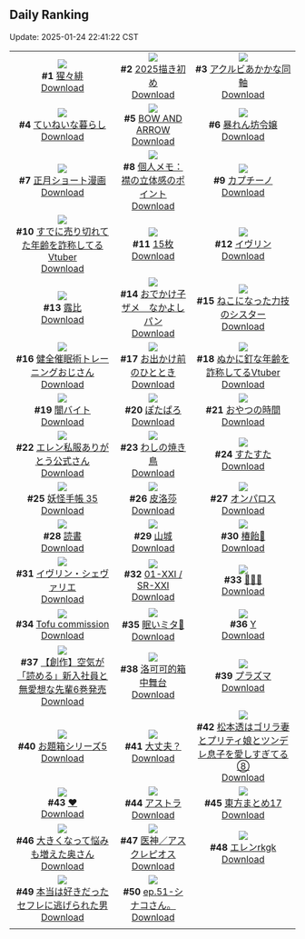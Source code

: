 ## Daily Ranking
Update: 2025-01-24 22:41:22 CST

|      |      |      |
| :----: | :----: | :----: |
| ![](https://i.pixiv.re/c/240x480/img-master/img/2025/01/23/00/02/44/126475983_p0_master1200.jpg)<br>**#1** [猩々緋](https://www.pixiv.net/artworks/126475983)<br>[Download](https://i.pixiv.re/img-original/img/2025/01/23/00/02/44/126475983_p0.jpg) | ![](https://i.pixiv.re/c/240x480/img-master/img/2025/01/22/15/35/43/126460605_p0_master1200.jpg)<br>**#2** [2025描き初め](https://www.pixiv.net/artworks/126460605)<br>[Download](https://i.pixiv.re/img-original/img/2025/01/22/15/35/43/126460605_p0.jpg) | ![](https://i.pixiv.re/c/240x480/img-master/img/2025/01/22/18/56/50/126465092_p0_master1200.jpg)<br>**#3** [アクルビあかかな同軸](https://www.pixiv.net/artworks/126465092)<br>[Download](https://i.pixiv.re/img-original/img/2025/01/22/18/56/50/126465092_p0.jpg) |
| ![](https://i.pixiv.re/c/240x480/img-master/img/2025/01/23/07/30/04/126483589_p0_master1200.jpg)<br>**#4** [ていねいな暮らし](https://www.pixiv.net/artworks/126483589)<br>[Download](https://i.pixiv.re/img-original/img/2025/01/23/07/30/04/126483589_p0.jpg) | ![](https://i.pixiv.re/c/240x480/img-master/img/2025/01/22/00/00/56/126445710_p0_master1200.jpg)<br>**#5** [BOW AND ARROW](https://www.pixiv.net/artworks/126445710)<br>[Download](https://i.pixiv.re/img-original/img/2025/01/22/00/00/56/126445710_p0.jpg) | ![](https://i.pixiv.re/c/240x480/img-master/img/2025/01/23/00/47/09/126477525_p0_master1200.jpg)<br>**#6** [暴れん坊令嬢](https://www.pixiv.net/artworks/126477525)<br>[Download](https://i.pixiv.re/img-original/img/2025/01/23/00/47/09/126477525_p0.jpg) |
| ![](https://i.pixiv.re/c/240x480/img-master/img/2025/01/22/17/00/09/126462108_p0_master1200.jpg)<br>**#7** [正月ショート漫画](https://www.pixiv.net/artworks/126462108)<br>[Download](https://i.pixiv.re/img-original/img/2025/01/22/17/00/09/126462108_p0.jpg) | ![](https://i.pixiv.re/c/240x480/img-master/img/2025/01/23/06/00/08/126482476_p0_master1200.jpg)<br>**#8** [個人メモ：襟の立体感のポイント](https://www.pixiv.net/artworks/126482476)<br>[Download](https://i.pixiv.re/img-original/img/2025/01/23/06/00/08/126482476_p0.jpg) | ![](https://i.pixiv.re/c/240x480/img-master/img/2025/01/23/20/30/01/126498330_p0_master1200.jpg)<br>**#9** [カプチーノ](https://www.pixiv.net/artworks/126498330)<br>[Download](https://i.pixiv.re/img-original/img/2025/01/23/20/30/01/126498330_p0.png) |
| ![](https://i.pixiv.re/c/240x480/img-master/img/2025/01/22/21/06/59/126469276_p0_master1200.jpg)<br>**#10** [すでに売り切れてた年齢を詐称してるVtuber](https://www.pixiv.net/artworks/126469276)<br>[Download](https://i.pixiv.re/img-original/img/2025/01/22/21/06/59/126469276_p0.png) | ![](https://i.pixiv.re/c/240x480/img-master/img/2025/01/23/12/25/15/126487920_p0_master1200.jpg)<br>**#11** [15枚](https://www.pixiv.net/artworks/126487920)<br>[Download](https://i.pixiv.re/img-original/img/2025/01/23/12/25/15/126487920_p0.jpg) | ![](https://i.pixiv.re/c/240x480/img-master/img/2025/01/23/00/00/14/126475648_p0_master1200.jpg)<br>**#12** [イヴリン](https://www.pixiv.net/artworks/126475648)<br>[Download](https://i.pixiv.re/img-original/img/2025/01/23/00/00/14/126475648_p0.jpg) |
| ![](https://i.pixiv.re/c/240x480/img-master/img/2025/01/22/12/52/03/126458116_p0_master1200.jpg)<br>**#13** [露比](https://www.pixiv.net/artworks/126458116)<br>[Download](https://i.pixiv.re/img-original/img/2025/01/22/12/52/03/126458116_p0.jpg) | ![](https://i.pixiv.re/c/240x480/img-master/img/2025/01/23/00/14/17/126476482_p0_master1200.jpg)<br>**#14** [おでかけ子ザメ　なかよしパン](https://www.pixiv.net/artworks/126476482)<br>[Download](https://i.pixiv.re/img-original/img/2025/01/23/00/14/17/126476482_p0.jpg) | ![](https://i.pixiv.re/c/240x480/img-master/img/2025/01/23/19/27/16/126496355_p0_master1200.jpg)<br>**#15** [ねこになった力技のシスター](https://www.pixiv.net/artworks/126496355)<br>[Download](https://i.pixiv.re/img-original/img/2025/01/23/19/27/16/126496355_p0.jpg) |
| ![](https://i.pixiv.re/c/240x480/img-master/img/2025/01/22/01/11/31/126448171_p0_master1200.jpg)<br>**#16** [健全催眠術トレーニングおじさん](https://www.pixiv.net/artworks/126448171)<br>[Download](https://i.pixiv.re/img-original/img/2025/01/22/01/11/31/126448171_p0.jpg) | ![](https://i.pixiv.re/c/240x480/img-master/img/2025/01/22/20/31/08/126467990_p0_master1200.jpg)<br>**#17** [お出かけ前のひととき](https://www.pixiv.net/artworks/126467990)<br>[Download](https://i.pixiv.re/img-original/img/2025/01/22/20/31/08/126467990_p0.png) | ![](https://i.pixiv.re/c/240x480/img-master/img/2025/01/23/21/10/04/126499745_p0_master1200.jpg)<br>**#18** [ぬかに釘な年齢を詐称してるVtuber](https://www.pixiv.net/artworks/126499745)<br>[Download](https://i.pixiv.re/img-original/img/2025/01/23/21/10/04/126499745_p0.png) |
| ![](https://i.pixiv.re/c/240x480/img-master/img/2025/01/22/21/00/10/126468964_p0_master1200.jpg)<br>**#19** [闇バイト](https://www.pixiv.net/artworks/126468964)<br>[Download](https://i.pixiv.re/img-original/img/2025/01/22/21/00/10/126468964_p0.jpg) | ![](https://i.pixiv.re/c/240x480/img-master/img/2025/01/22/18/58/16/126465121_p0_master1200.jpg)<br>**#20** [ぽたぱろ](https://www.pixiv.net/artworks/126465121)<br>[Download](https://i.pixiv.re/img-original/img/2025/01/22/18/58/16/126465121_p0.jpg) | ![](https://i.pixiv.re/c/240x480/img-master/img/2025/01/22/00/30/03/126446952_p0_master1200.jpg)<br>**#21** [おやつの時間](https://www.pixiv.net/artworks/126446952)<br>[Download](https://i.pixiv.re/img-original/img/2025/01/22/00/30/03/126446952_p0.jpg) |
| ![](https://i.pixiv.re/c/240x480/img-master/img/2025/01/22/00/07/45/126446169_p0_master1200.jpg)<br>**#22** [エレン私服ありがとう公式さん](https://www.pixiv.net/artworks/126446169)<br>[Download](https://i.pixiv.re/img-original/img/2025/01/22/00/07/45/126446169_p0.jpg) | ![](https://i.pixiv.re/c/240x480/img-master/img/2025/01/22/01/40/26/126448829_p0_master1200.jpg)<br>**#23** [わしの焼き鳥](https://www.pixiv.net/artworks/126448829)<br>[Download](https://i.pixiv.re/img-original/img/2025/01/22/01/40/26/126448829_p0.jpg) | ![](https://i.pixiv.re/c/240x480/img-master/img/2025/01/22/12/19/51/126457570_p0_master1200.jpg)<br>**#24** [すたすた](https://www.pixiv.net/artworks/126457570)<br>[Download](https://i.pixiv.re/img-original/img/2025/01/22/12/19/51/126457570_p0.png) |
| ![](https://i.pixiv.re/c/240x480/img-master/img/2025/01/23/00/02/11/126475936_p0_master1200.jpg)<br>**#25** [妖怪手帳 35](https://www.pixiv.net/artworks/126475936)<br>[Download](https://i.pixiv.re/img-original/img/2025/01/23/00/02/11/126475936_p0.jpg) | ![](https://i.pixiv.re/c/240x480/img-master/img/2025/01/23/12/33/16/126488074_p0_master1200.jpg)<br>**#26** [皮洛莎](https://www.pixiv.net/artworks/126488074)<br>[Download](https://i.pixiv.re/img-original/img/2025/01/23/12/33/16/126488074_p0.jpg) | ![](https://i.pixiv.re/c/240x480/img-master/img/2025/01/22/22/31/57/126472297_p0_master1200.jpg)<br>**#27** [オンパロス](https://www.pixiv.net/artworks/126472297)<br>[Download](https://i.pixiv.re/img-original/img/2025/01/22/22/31/57/126472297_p0.jpg) |
| ![](https://i.pixiv.re/c/240x480/img-master/img/2025/01/22/01/23/06/126448419_p0_master1200.jpg)<br>**#28** [読書](https://www.pixiv.net/artworks/126448419)<br>[Download](https://i.pixiv.re/img-original/img/2025/01/22/01/23/06/126448419_p0.jpg) | ![](https://i.pixiv.re/c/240x480/img-master/img/2025/01/23/18/37/08/126494900_p0_master1200.jpg)<br>**#29** [山城](https://www.pixiv.net/artworks/126494900)<br>[Download](https://i.pixiv.re/img-original/img/2025/01/23/18/37/08/126494900_p0.png) | ![](https://i.pixiv.re/c/240x480/img-master/img/2025/01/22/17/50/27/126463211_p0_master1200.jpg)<br>**#30** [椿飴🍭](https://www.pixiv.net/artworks/126463211)<br>[Download](https://i.pixiv.re/img-original/img/2025/01/22/17/50/27/126463211_p0.jpg) |
| ![](https://i.pixiv.re/c/240x480/img-master/img/2025/01/22/00/01/24/126445767_p0_master1200.jpg)<br>**#31** [イヴリン・シェヴァリエ](https://www.pixiv.net/artworks/126445767)<br>[Download](https://i.pixiv.re/img-original/img/2025/01/22/00/01/24/126445767_p0.jpg) | ![](https://i.pixiv.re/c/240x480/img-master/img/2025/01/23/14/09/28/126447841_p0_master1200.jpg)<br>**#32** [01-ⅩⅩⅠ / SR-ⅩⅩⅠ](https://www.pixiv.net/artworks/126447841)<br>[Download](https://i.pixiv.re/img-original/img/2025/01/23/14/09/28/126447841_p0.png) | ![](https://i.pixiv.re/c/240x480/img-master/img/2025/01/22/00/00/22/126445595_p0_master1200.jpg)<br>**#33** [🐍👑🐍](https://www.pixiv.net/artworks/126445595)<br>[Download](https://i.pixiv.re/img-original/img/2025/01/22/00/00/22/126445595_p0.png) |
| ![](https://i.pixiv.re/c/240x480/img-master/img/2025/01/22/23/56/14/126475411_p0_master1200.jpg)<br>**#34** [Tofu commission](https://www.pixiv.net/artworks/126475411)<br>[Download](https://i.pixiv.re/img-original/img/2025/01/22/23/56/14/126475411_p0.png) | ![](https://i.pixiv.re/c/240x480/img-master/img/2025/01/23/00/00/21/126475688_p0_master1200.jpg)<br>**#35** [眠いミタ🌙](https://www.pixiv.net/artworks/126475688)<br>[Download](https://i.pixiv.re/img-original/img/2025/01/23/00/00/21/126475688_p0.png) | ![](https://i.pixiv.re/c/240x480/img-master/img/2025/01/22/00/21/07/126446664_p0_master1200.jpg)<br>**#36** [Y](https://www.pixiv.net/artworks/126446664)<br>[Download](https://i.pixiv.re/img-original/img/2025/01/22/00/21/07/126446664_p0.jpg) |
| ![](https://i.pixiv.re/c/240x480/img-master/img/2025/01/23/18/00/50/126493894_p0_master1200.jpg)<br>**#37** [【創作】空気が「読める」新入社員と無愛想な先輩6巻発売](https://www.pixiv.net/artworks/126493894)<br>[Download](https://i.pixiv.re/img-original/img/2025/01/23/18/00/50/126493894_p0.jpg) | ![](https://i.pixiv.re/c/240x480/img-master/img/2025/01/23/15/22/15/126490750_p0_master1200.jpg)<br>**#38** [洛可可的箱中舞台](https://www.pixiv.net/artworks/126490750)<br>[Download](https://i.pixiv.re/img-original/img/2025/01/23/15/22/15/126490750_p0.jpg) | ![](https://i.pixiv.re/c/240x480/img-master/img/2025/01/22/19/35/30/126466177_p0_master1200.jpg)<br>**#39** [プラズマ](https://www.pixiv.net/artworks/126466177)<br>[Download](https://i.pixiv.re/img-original/img/2025/01/22/19/35/30/126466177_p0.jpg) |
| ![](https://i.pixiv.re/c/240x480/img-master/img/2025/01/22/18/45/36/126464826_p0_master1200.jpg)<br>**#40** [お題箱シリーズ5](https://www.pixiv.net/artworks/126464826)<br>[Download](https://i.pixiv.re/img-original/img/2025/01/22/18/45/36/126464826_p0.png) | ![](https://i.pixiv.re/c/240x480/img-master/img/2025/01/22/16/00/01/126460980_p0_master1200.jpg)<br>**#41** [大丈夫？](https://www.pixiv.net/artworks/126460980)<br>[Download](https://i.pixiv.re/img-original/img/2025/01/22/16/00/01/126460980_p0.jpg) | ![](https://i.pixiv.re/c/240x480/img-master/img/2025/01/23/19/36/10/126496578_p0_master1200.jpg)<br>**#42** [松本透はゴリラ妻とプリティ娘とツンデレ息子を愛しすぎてる⑧](https://www.pixiv.net/artworks/126496578)<br>[Download](https://i.pixiv.re/img-original/img/2025/01/23/19/36/10/126496578_p0.jpg) |
| ![](https://i.pixiv.re/c/240x480/img-master/img/2025/01/22/00/00/15/126445556_p0_master1200.jpg)<br>**#43** [♥](https://www.pixiv.net/artworks/126445556)<br>[Download](https://i.pixiv.re/img-original/img/2025/01/22/00/00/15/126445556_p0.png) | ![](https://i.pixiv.re/c/240x480/img-master/img/2025/01/22/17/24/40/126462645_p0_master1200.jpg)<br>**#44** [アストラ](https://www.pixiv.net/artworks/126462645)<br>[Download](https://i.pixiv.re/img-original/img/2025/01/22/17/24/40/126462645_p0.jpg) | ![](https://i.pixiv.re/c/240x480/img-master/img/2025/01/23/13/31/38/126489015_p0_master1200.jpg)<br>**#45** [東方まとめ17](https://www.pixiv.net/artworks/126489015)<br>[Download](https://i.pixiv.re/img-original/img/2025/01/23/13/31/38/126489015_p0.jpg) |
| ![](https://i.pixiv.re/c/240x480/img-master/img/2025/01/23/00/03/30/126476038_p0_master1200.jpg)<br>**#46** [大きくなって悩みも増えた奥さん](https://www.pixiv.net/artworks/126476038)<br>[Download](https://i.pixiv.re/img-original/img/2025/01/23/00/03/30/126476038_p0.jpg) | ![](https://i.pixiv.re/c/240x480/img-master/img/2025/01/22/21/06/10/126469253_p0_master1200.jpg)<br>**#47** [医神／アスクレピオス](https://www.pixiv.net/artworks/126469253)<br>[Download](https://i.pixiv.re/img-original/img/2025/01/22/21/06/10/126469253_p0.jpg) | ![](https://i.pixiv.re/c/240x480/img-master/img/2025/01/23/00/00/10/126475622_p0_master1200.jpg)<br>**#48** [エレンrkgk](https://www.pixiv.net/artworks/126475622)<br>[Download](https://i.pixiv.re/img-original/img/2025/01/23/00/00/10/126475622_p0.jpg) |
| ![](https://i.pixiv.re/c/240x480/img-master/img/2025/01/23/00/01/16/126475851_p0_master1200.jpg)<br>**#49** [本当は好きだったセフレに逃げられた男](https://www.pixiv.net/artworks/126475851)<br>[Download](https://i.pixiv.re/img-original/img/2025/01/23/00/01/16/126475851_p0.png) | ![](https://i.pixiv.re/c/240x480/img-master/img/2025/01/22/20/31/33/126468001_p0_master1200.jpg)<br>**#50** [ep.51-シナコさん。](https://www.pixiv.net/artworks/126468001)<br>[Download](https://i.pixiv.re/img-original/img/2025/01/22/20/31/33/126468001_p0.jpg) |
|      |
